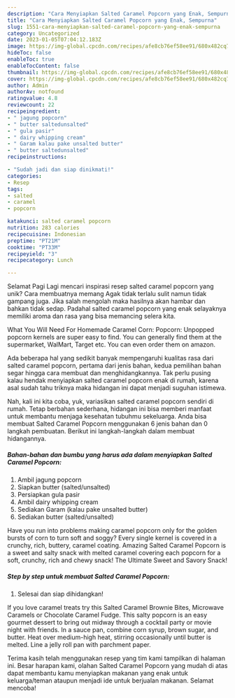 ```yaml
---
description: "Cara Menyiapkan Salted Caramel Popcorn yang Enak, Sempurna"
title: "Cara Menyiapkan Salted Caramel Popcorn yang Enak, Sempurna"
slug: 1551-cara-menyiapkan-salted-caramel-popcorn-yang-enak-sempurna
category: Uncategorized
date: 2023-01-05T07:04:12.183Z
image: https://img-global.cpcdn.com/recipes/afe8cb76ef58ee91/680x482cq70/salted-caramel-popcorn-foto-resep-utama.jpg
hideToc: false
enableToc: true
enableTocContent: false
thumbnail: https://img-global.cpcdn.com/recipes/afe8cb76ef58ee91/680x482cq70/salted-caramel-popcorn-foto-resep-utama.jpg
cover: https://img-global.cpcdn.com/recipes/afe8cb76ef58ee91/680x482cq70/salted-caramel-popcorn-foto-resep-utama.jpg
author: Admin
authorAv: notfound
ratingvalue: 4.8
reviewcount: 22
recipeingredient:
- " jagung popcorn"
- " butter saltedunsalted"
- " gula pasir"
- " dairy whipping cream"
- " Garam kalau pake unsalted butter"
- " butter saltedunsalted"
recipeinstructions:

- "Sudah jadi dan siap dinikmati!"
categories:
- Resep
tags:
- salted
- caramel
- popcorn

katakunci: salted caramel popcorn 
nutrition: 283 calories
recipecuisine: Indonesian
preptime: "PT21M"
cooktime: "PT33M"
recipeyield: "3"
recipecategory: Lunch

---
```



Selamat Pagi Lagi mencari inspirasi resep salted caramel popcorn yang unik? Cara membuatnya memang Agak tidak terlalu sulit namun tidak gampang juga. Jika salah mengolah maka hasilnya akan hambar dan bahkan tidak sedap. Padahal salted caramel popcorn yang enak selayaknya memiliki aroma dan rasa yang bisa memancing selera kita.


What You Will Need For Homemade Caramel Corn: Popcorn: Unpopped popcorn kernels are super easy to find. You can generally find them at the supermarket, WalMart, Target etc. You can even order them on amazon.

Ada beberapa hal yang sedikit banyak mempengaruhi kualitas rasa dari salted caramel popcorn, pertama dari jenis bahan, kedua pemilihan bahan segar hingga cara membuat dan menghidangkannya. Tak perlu pusing kalau hendak menyiapkan salted caramel popcorn enak di rumah, karena asal sudah tahu triknya maka hidangan ini dapat menjadi suguhan istimewa.


Nah, kali ini kita coba, yuk, variasikan salted caramel popcorn sendiri di rumah. Tetap berbahan sederhana, hidangan ini bisa memberi manfaat untuk membantu menjaga kesehatan tubuhmu sekeluarga. Anda bisa membuat Salted Caramel Popcorn menggunakan 6 jenis bahan dan 0 langkah pembuatan. Berikut ini langkah-langkah dalam membuat hidangannya.

<!--inarticleads1-->

##### Bahan-bahan dan bumbu yang harus ada dalam menyiapkan Salted Caramel Popcorn:

1. Ambil  jagung popcorn
1. Siapkan  butter (salted/unsalted)
1. Persiapkan  gula pasir
1. Ambil  dairy whipping cream
1. Sediakan  Garam (kalau pake unsalted butter)
1. Sediakan  butter (salted/unsalted)


Have you run into problems making caramel popcorn only for the golden bursts of corn to turn soft and soggy? Every single kernel is covered in a crunchy, rich, buttery, caramel coating. Amazing Salted Caramel Popcorn is a sweet and salty snack with melted caramel covering each popcorn for a soft, crunchy, rich and chewy snack! The Ultimate Sweet and Savory Snack! 

<!--inarticleads2-->

##### Step by step untuk membuat Salted Caramel Popcorn:


1. Selesai dan siap dihidangkan!

If you love caramel treats try this Salted Caramel Brownie Bites, Microwave Caramels or Chocolate Caramel Fudge. This salty popcorn is an easy gourmet dessert to bring out midway through a cocktail party or movie night with friends. In a sauce pan, combine corn syrup, brown sugar, and butter. Heat over medium-high heat, stirring occasionally until butter is melted. Line a jelly roll pan with parchment paper. 

Terima kasih telah menggunakan resep yang tim kami tampilkan di halaman ini. Besar harapan kami, olahan Salted Caramel Popcorn yang mudah di atas dapat membantu kamu menyiapkan makanan yang enak untuk keluarga/teman ataupun menjadi ide untuk berjualan makanan. Selamat mencoba!
